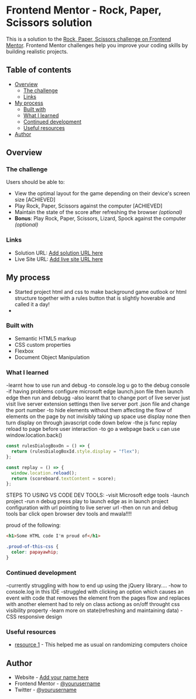 # Frontend Mentor - Rock, Paper, Scissors solution

This is a solution to the [Rock, Paper, Scissors challenge on Frontend Mentor](https://www.frontendmentor.io/challenges/rock-paper-scissors-game-pTgwgvgH). Frontend Mentor challenges help you improve your coding skills by building realistic projects.

## Table of contents

- [Overview](#overview)
  - [The challenge](#the-challenge)
  - [Links](#links)
- [My process](#my-process)
  - [Built with](#built-with)
  - [What I learned](#what-i-learned)
  - [Continued development](#continued-development)
  - [Useful resources](#useful-resources)
- [Author](#author)

## Overview

### The challenge

Users should be able to:

- View the optimal layout for the game depending on their device's screen size [ACHIEVED]
- Play Rock, Paper, Scissors against the computer [ACHIEVED]
- Maintain the state of the score after refreshing the browser _(optional)_
- **Bonus**: Play Rock, Paper, Scissors, Lizard, Spock against the computer _(optional)_

### Links

- Solution URL: [Add solution URL here](https://your-solution-url.com)
- Live Site URL: [Add live site URL here](https://your-live-site-url.com)

## My process

- Started project html and css to make background game outlook or html structure together with a rules button that is slightly hoverable and called it a day!
-

### Built with

- Semantic HTML5 markup
- CSS custom properties
- Flexbox
- Document Object Manipulation

### What I learned

-learnt how to use run and debug
-to console.log u go to the debug console
-if having problems configure microsoft edge launch.json file then launch edge then run and debugg
-also learnt that to change port of live server just visit live server extension settings then live server port .json file and change the port number
-to hide elements without them affecting the flow of elements on the page by not invisibly taking up space use display none then turn display on through javascript code down below
-the js func replay reload to page before user interaction
-to go a webpage back u can use window.location.back()

```js
const rulesDialogBoxOn = () => {
  return (rulesDialogBoxId.style.display = "flex");
};

const replay = () => {
  window.location.reload();
  return (scoreboard.textContent = score);
};
```

STEPS TO USING VS CODE DEV TOOLS:
-visit Microsoft edge tools
-launch project
-run n debug press play to launch edge as in launch project configuration with url pointing to live server url
-then on run and debug tools bar click open browser dev tools and mwala!!!!

proud of the following:

```html
<h1>Some HTML code I'm proud of</h1>
```

```css
.proud-of-this-css {
  color: papayawhip;
}
```

<!-- If you want more help with writing markdown, we'd recommend checking out [The Markdown Guide](https://www.markdownguide.org/) to learn more. -->

### Continued development

-currently struggling with how to end up using the jQuery library....
-how to console.log in this IDE
-struggled with clicking an option which causes an event with code that removes the element from the pages flow and replaces with another element had to rely on class actiong as on/off throught css visibility property
-learn more on state(refreshing and maintaining data)
-CSS responsive design

### Useful resources

- [resource 1](https://www.w3school.com) - This helped me as usual on randomizing computers choice

## Author

- Website - [Add your name here](https://www.your-site.com)
- Frontend Mentor - [@yourusername](https://www.frontendmentor.io/profile/yourusername)
- Twitter - [@yourusername](https://www.twitter.com/yourusername)
